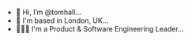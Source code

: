 - 👋 Hi, I’m @tomhall...
- 📍 I'm based in London, UK...
- 👨🏽‍💻 I'm a Product & Software Engineering Leader...

<!---
tomhall/tomhall is a ✨ special ✨ repository because its `README.md` (this file) appears on your GitHub profile.
You can click the Preview link to take a look at your changes.
--->
